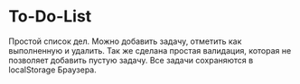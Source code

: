# To-Do-List
Простой список дел. Можно добавить задачу, отметить как выполненную и удалить. 
Так же сделана простая валидация, которая не позволяет добавить пустую задачу. 
Все задачи сохраняются в localStorage Браузера.
